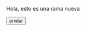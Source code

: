 <!DOCTYPE html>
<html lang="en">
<head>
    <meta charset="UTF-8">
    <meta name="viewport" content="width=device-width, initial-scale=1.0">
    <title>HOLA</title>
</head>
<body>
    <p>Hola, esto es una rama nueva</p>
    <button>enviar</button>
</body>
</html>

